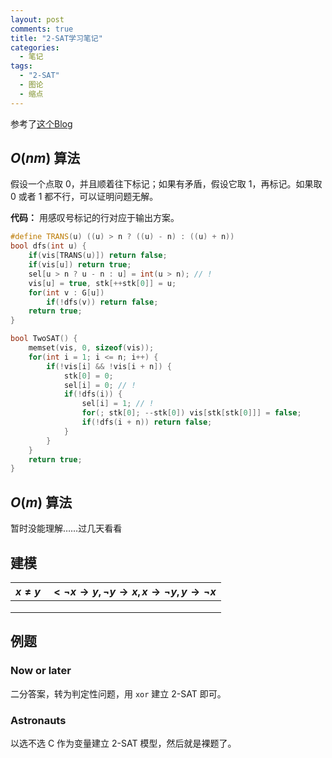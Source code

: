 ```yaml
---
layout: post
comments: true
title: "2-SAT学习笔记"
categories:
  - 笔记
tags:
  - "2-SAT"
  - 图论
  - 缩点
---
```


参考了[这个Blog](https://blog.csdn.net/jarjingx/article/details/8521690)

## $O(nm)$ 算法

假设一个点取 0，并且顺着往下标记；如果有矛盾，假设它取 1，再标记。如果取 0 或者 1 都不行，可以证明问题无解。

**代码：** 用感叹号标记的行对应于输出方案。

```cpp
#define TRANS(u) ((u) > n ? ((u) - n) : ((u) + n))
bool dfs(int u) {
	if(vis[TRANS(u)]) return false;
	if(vis[u]) return true;
	sel[u > n ? u - n : u] = int(u > n); // !
	vis[u] = true, stk[++stk[0]] = u;
	for(int v : G[u])
		if(!dfs(v)) return false;
	return true;
}

bool TwoSAT() {
	memset(vis, 0, sizeof(vis));
	for(int i = 1; i <= n; i++) {
		if(!vis[i] && !vis[i + n]) {
			stk[0] = 0;
			sel[i] = 0; // !
			if(!dfs(i)) {
				sel[i] = 1; // !
				for(; stk[0]; --stk[0]) vis[stk[stk[0]]] = false;
				if(!dfs(i + n)) return false;
			}
		}
	}
	return true;
}
```

## $O(m)$ 算法

暂时没能理解……过几天看看

## 建模

| $x \neq y$ | $< \lnot x \rightarrow y, \lnot y \rightarrow x, x \rightarrow \lnot y, y \rightarrow \lnot x$ |
| ---------- | ------------------------------------------------------------ |
|            |                                                              |
|            |                                                              |
|            |                                                              |



## 例题

### Now or later

二分答案，转为判定性问题，用 `xor` 建立 2-SAT 即可。

### Astronauts

以选不选 C 作为变量建立 2-SAT 模型，然后就是裸题了。

